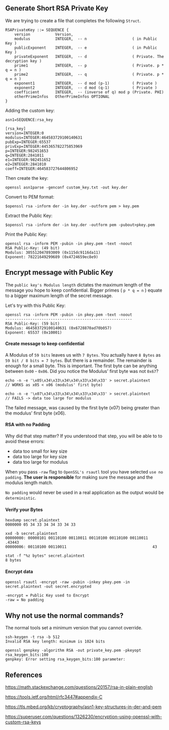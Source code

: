 

## Generate Short RSA Private Key
We are trying to create a file that completes the following `Struct`.
```
RSAPrivateKey ::= SEQUENCE {
    version           Version,
    modulus           INTEGER,  -- n                    ( in Public Key )
    publicExponent    INTEGER,  -- e                    ( in Public Key )
    privateExponent   INTEGER,  -- d                    ( Private. The decryption key )
    prime1            INTEGER,  -- p                    ( Private. p * q = n )
    prime2            INTEGER,  -- q                    ( Private. p * q = n )
    exponent1         INTEGER,  -- d mod (p-1)          ( Private )
    exponent2         INTEGER,  -- d mod (q-1)          ( Private )
    coefficient       INTEGER,  -- (inverse of q) mod p (Private. PHI)
    otherPrimeInfos   OtherPrimeInfos OPTIONAL
}
```
Adding the custom key:
```
asn1=SEQUENCE:rsa_key

[rsa_key]
version=INTEGER:0
modulus=INTEGER:464583729100140631
pubExp=INTEGER:65537
privExp=INTEGER:445365782275853969
p=INTEGER:982451653
q=INTEGER:2841011
e1=INTEGER:982451652
e2=INTEGER:2841010
coeff=INTEGER:464583727644806952
```
Then create the key:
```
openssl asn1parse -genconf custom_key.txt -out key.der
```
Convert to PEM format:
```
$openssl rsa -inform der -in key.der -outform pem > key.pem
```
Extract the Public Key:
```
$openssl rsa -inform der -in key.der -outform pem -pubout>pkey.pem
```
Print the Public Key:
```
openssl rsa -inform PEM -pubin -in pkey.pem -text -noout
RSA Public-Key: (49 bit)
Modulus: 305512047893009 (0x115dc9116da11)
Exponent: 78221649299689 (0x4724659ec8e9)
```

## Encrypt message with Public Key
The `public key's Modulus length` dictates the maximum length of the message you hope to keep confidential.  Bigger primes ( `p * q = n` ) equate to a bigger maximum length of the secret message.

Let's try with this Public Key:
```
openssl rsa -inform PEM -pubin -in pkey.pem -text -noout
--------------------------------------------------------
RSA Public-Key: (59 bit)
Modulus: 464583729100140631 (0x6728870ad70b057)
Exponent: 65537 (0x10001)

```
#### Create message to keep confidential
A Modulus of `59 bits` leaves us with `7 Bytes`.  You actually have `8 Bytes` as `59 bit / 8 bits = 7 bytes`.  But there is a remainder.  The remainder is enough for a small byte.  This is important.  The first byte can be anything between `0x00` - `0x06`.  Did you notice the Modulus' first byte was not `0x67`?
```
echo -n -e '\x05\x34\x33\x34\x34\x33\x34\x33' > secret.plaintext
// WORKS as x05 < x06 (modulus' first byte)

echo -n -e '\x07\x34\x33\x34\x34\x33\x34\x33' > secret.plaintext
// FAILS -> data too large for modulus
```
The failed message, was caused by the first byte (x07) being greater than the modulus' first byte (x06).

#### RSA with no Padding
Why did that step matter? If you understood that step, you will be able to to avoid these errors:

- data too small for key size
- data too large for key size
- data too large for modulus

When you pass `-raw` flag to `OpenSSL's rsautl` tool you have selected `use no padding`.  **The user is responsible** for making sure the message and the modulus length match.

`No padding` would never be used in a real application as the output would be `deterministic`.

#### Verify your Bytes
```
hexdump secret.plaintext
0000000 05 34 33 34 34 33 34 33   

xxd -b secret.plaintext
00000000: 00000101 00110100 00110011 00110100 00110100 00110011  .43443
00000006: 00110100 00110011                                      43

stat -f "%z bytes" secret.plaintext
8 bytes
```
#### Encrypt data
```
openssl rsautl -encrypt -raw -pubin -inkey pkey.pem -in secret.plaintext -out secret.encrypted

-encrypt = Public Key used to Encrypt
-raw = No padding
```

## Why not use the normal commands?
The normal tools set a minimum version that you cannot override.
```
ssh-keygen -t rsa -b 512
Invalid RSA key length: minimum is 1024 bits

openssl genpkey -algorithm RSA -out private_key.pem -pkeyopt rsa_keygen_bits:100
genpkey: Error setting rsa_keygen_bits:100 parameter:
```
## References

https://math.stackexchange.com/questions/20157/rsa-in-plain-english

https://tools.ietf.org/html/rfc3447#appendix-C                   

https://tls.mbed.org/kb/cryptography/asn1-key-structures-in-der-and-pem

https://superuser.com/questions/1326230/encryption-using-openssl-with-custom-rsa-keys
